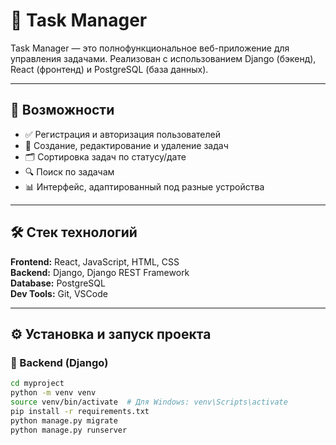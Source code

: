 # 📝 Task Manager

Task Manager — это полнофункциональное веб-приложение для управления задачами. Реализован с использованием Django (бэкенд), React (фронтенд) и PostgreSQL (база данных).

---

## 🚀 Возможности

- ✅ Регистрация и авторизация пользователей
- 📌 Создание, редактирование и удаление задач
- 🗂️ Сортировка задач по статусу/дате
- 🔍 Поиск по задачам
- 📊 Интерфейс, адаптированный под разные устройства

---

## 🛠️ Стек технологий

**Frontend:** React, JavaScript, HTML, CSS  
**Backend:** Django, Django REST Framework  
**Database:** PostgreSQL  
**Dev Tools:** Git, VSCode

---

## ⚙️ Установка и запуск проекта

### 🔧 Backend (Django)

```bash
cd myproject
python -m venv venv
source venv/bin/activate  # Для Windows: venv\Scripts\activate
pip install -r requirements.txt
python manage.py migrate
python manage.py runserver
